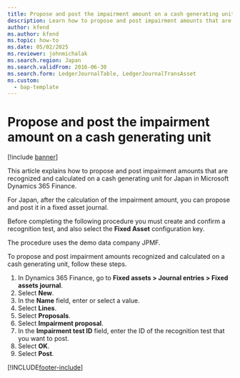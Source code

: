 ```yaml
---
title: Propose and post the impairment amount on a cash generating unit
description: Learn how to propose and post impairment amounts that are recognized and calculated on a cash generating unit for Japan in Microsoft Dynamics 365 Finance.
author: kfend
ms.author: kfend
ms.topic: how-to
ms.date: 05/02/2025
ms.reviewer: johnmichalak
ms.search.region: Japan
ms.search.validFrom: 2016-06-30
ms.search.form: LedgerJournalTable, LedgerJournalTransAsset
ms.custom: 
  - bap-template
---
```


# Propose and post the impairment amount on a cash generating unit

[!include [banner](../../includes/banner.md)]

This article explains how to propose and post impairment amounts that are recognized and calculated on a cash generating unit for Japan in Microsoft Dynamics 365 Finance.

For Japan, after the calculation of the impairment amount, you can propose and post it in a fixed asset journal.

Before completing the following procedure you must create and confirm a recognition test, and also select the **Fixed Asset** configuration key.

The procedure uses the demo data company JPMF.

To propose and post impairment amounts recognized and calculated on a cash generating unit, follow these steps.

1. In Dynamics 365 Finance, go to **Fixed assets \> Journal entries \> Fixed assets journal**.
1. Select **New**.
1. In the **Name** field, enter or select a value.
1. Select **Lines**.
1. Select **Proposals**.
1. Select **Impairment proposal**.
1. In the **Impairment test ID** field, enter the ID of the recognition test that you want to post.
1. Select **OK**.
1. Select **Post**.



[!INCLUDE[footer-include](../../../includes/footer-banner.md)]
